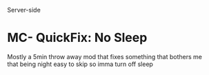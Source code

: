 Server-side
# MC- QuickFix: No Sleep
Mostly a 5min throw away mod that fixes something that bothers me  
that being night easy to skip so imma turn off sleep
